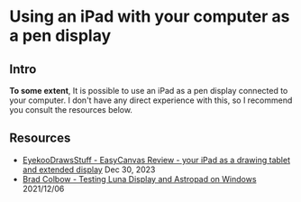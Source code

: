 # Using an iPad with your computer as a pen display

## Intro

**To some extent**, It is possible to use an iPad as a pen display connected to your computer. I don't have any direct experience with this, so I recommend you consult the resources below.

## Resources

* [EyekooDrawsStuff - EasyCanvas Review - your iPad as a drawing tablet and extended display](https://www.youtube.com/watch?v=ooIMrv5UjKg) Dec 30, 2023
* [Brad Colbow - Testing Luna Display and Astropad on Windows](https://www.youtube.com/watch?v=ysZziCPWGOY) 2021/12/06&#x20;

